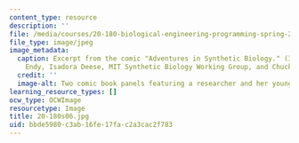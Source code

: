 ```yaml
---
content_type: resource
description: ''
file: /media/courses/20-180-biological-engineering-programming-spring-2006/bbde5980c3ab16fe17fac2a3cac2f783_20-180s06.jpg
file_type: image/jpeg
image_metadata:
  caption: Excerpt from the comic "Adventures in Synthetic Biology." (Image by Drew
    Endy, Isadora Deese, MIT Synthetic Biology Working Group, and Chuck Wadey.)
  credit: ''
  image-alt: Two comic book panels featuring a researcher and her young assistant.
learning_resource_types: []
ocw_type: OCWImage
resourcetype: Image
title: 20-180s06.jpg
uid: bbde5980-c3ab-16fe-17fa-c2a3cac2f783
---
```

